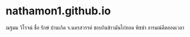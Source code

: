 # nathamon1.github.io
ณฐมน วิโรจน์ ชื่อ รักษ์ บ้านเกิด จ.นครสวรรค์ ชอบกินข้าวมันไก่ทอด พิซซ่า อารมณ์ดีตลอดเวลา 